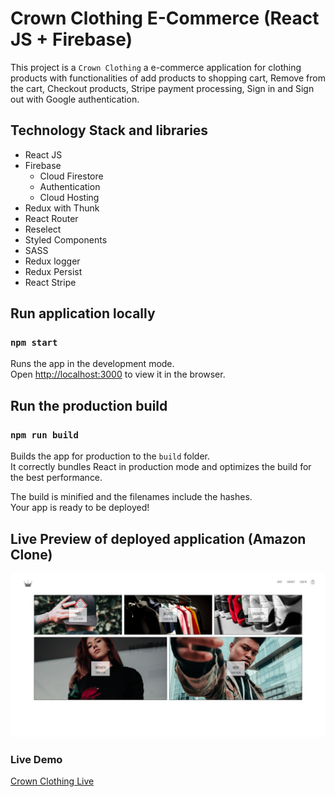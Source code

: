 # Crown Clothing E-Commerce (React JS + Firebase)

This project is a `Crown Clothing` a e-commerce application for clothing products with functionalities of add products to shopping cart, Remove from the cart, Checkout products, Stripe payment processing, Sign in and Sign out with Google authentication.

## Technology Stack and libraries

- React JS
- Firebase
  - Cloud Firestore
  - Authentication
  - Cloud Hosting
- Redux with Thunk
- React Router
- Reselect
- Styled Components
- SASS
- Redux logger
- Redux Persist
- React Stripe

## Run application locally

### `npm start`

Runs the app in the development mode.<br />
Open [http://localhost:3000](http://localhost:3000) to view it in the browser.

## Run the production build

### `npm run build`

Builds the app for production to the `build` folder.<br />
It correctly bundles React in production mode and optimizes the build for the best performance.

The build is minified and the filenames include the hashes.<br />
Your app is ready to be deployed!

## Live Preview of deployed application (Amazon Clone)

![Crown Clothing](https://raw.githubusercontent.com/SubashRandika/crown-clothing/master/CrownClothingPreview.png)

### Live Demo

[Crown Clothing Live](https://crown-clothing-6aaca.web.app/)
